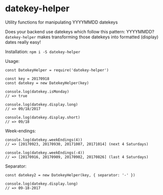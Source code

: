 # datekey-helper
Utility functions for manipulating YYYYMMDD datekeys

Does your backend use datekeys which follow this pattern: YYYYMMDD?
`datekey-helper` makes transforming those datekeys into formatted (display) dates really easy!

Installation:
`npm i -S datekey-helper`

Usage:
```
const DatekeyHelper = require('datekey-helper')

const key = 20170918
const datekey = new DatekeyHelper(key)

console.log(datekey.isMonday)
// => true

console.log(datekey.display.long)
// => 09/18/2017

console.log(datekey.display.short)
// => 09/18
```

Week-endings:
```
console.log(datekey.weekEndings(4))
// => [20170923, 20170930, 20171007, 20171014] (next 4 Saturdays)

console.log(datekey.weekEndings(-4))
// => [20170916, 20170909, 20170902, 20170826] (last 4 Saturdays)
```

Separator:
```
const datekey2 = new DatekeyHelper(key, { separator: '-' })

console.log(datekey.display.long)
// => 09-18-2017
```
